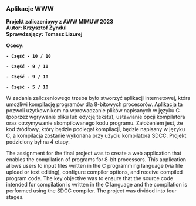 ### Aplikacje WWW

<b> Projekt zaliczeniowy z AWW MIMUW 2023 </b> <br />
<b> Autor: Krzysztof Żyndul </b> <br />
<b> Sprawdzający: Tomasz Lizurej </b>  <br />


<b> Ocecy:

    - Część - 10 / 10

    - Część - 9 / 10

    - Część - 9 / 10
    
    - Część - 5 / 10
</b>

W zadania zaliczeniowego trzeba było stworzyć aplikacji internetowej, która umożliwi kompilację programów dla 8-bitowych procesorów. Aplikacja ta pozwoli użytkownikom na wprowadzanie plików napisanych w języku C (poprzez wgrywanie pliku lub edycję tekstu), ustawianie opcji kompilatora oraz otrzymywanie skompilowanego kodu programu. Założeniem jest, że kod źródłowy, który będzie podlegał kompilacji, będzie napisany w języku C, a kompilacja zostanie wykonana przy użyciu kompilatora SDCC. Projekt podzielony był na 4 etapy.


The assignment for the final project was to create a web application that enables the compilation of programs for 8-bit processors. This application allows users to input files written in the C programming language (via file upload or text editing), configure compiler options, and receive compiled program code. The key objective was to ensure that the source code intended for compilation is written in the C language and the compilation is performed using the SDCC compiler. The project was divided into four stages.